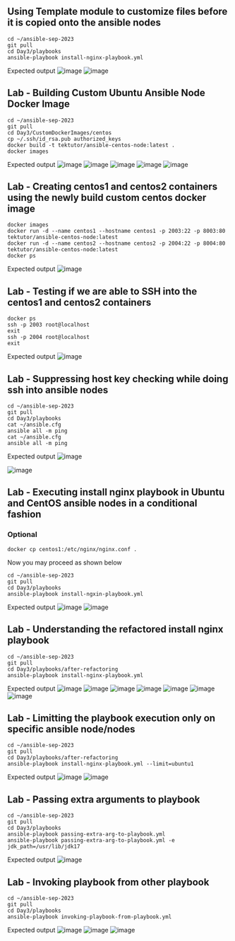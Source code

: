 ## Using Template module to customize files before it is copied onto the ansible nodes
```
cd ~/ansible-sep-2023
git pull
cd Day3/playbooks
ansible-playbook install-nginx-playbook.yml
```

Expected output
![image](https://github.com/tektutor/ansible-sep-2023/assets/12674043/1348fd18-dca0-45f9-9edc-21076c2d9cf3)
![image](https://github.com/tektutor/ansible-sep-2023/assets/12674043/908b4c6e-32fc-4a56-a4da-ccb35da14624)

## Lab - Building Custom Ubuntu Ansible Node Docker Image
```
cd ~/ansible-sep-2023
git pull
cd Day3/CustomDockerImages/centos
cp ~/.ssh/id_rsa.pub authorized_keys
docker build -t tektutor/ansible-centos-node:latest .
docker images
```

Expected output
![image](https://github.com/tektutor/ansible-sep-2023/assets/12674043/5798b6d4-8a74-4727-bc5f-7b0d581f911b)
![image](https://github.com/tektutor/ansible-sep-2023/assets/12674043/aa1a2846-7f61-4508-ac60-4bb9e628eafe)
![image](https://github.com/tektutor/ansible-sep-2023/assets/12674043/364387fc-3ad4-4fe9-8f58-e473aeca24c4)
![image](https://github.com/tektutor/ansible-sep-2023/assets/12674043/95acb054-0aaf-4909-94fd-c8bbd6442d5f)
![image](https://github.com/tektutor/ansible-sep-2023/assets/12674043/27a0d0b8-0943-4460-beaf-b243774e321b)

## Lab - Creating centos1 and centos2 containers using the newly build custom centos docker image
```
docker images
docker run -d --name centos1 --hostname centos1 -p 2003:22 -p 8003:80 tektutor/ansible-centos-node:latest
docker run -d --name centos2 --hostname centos2 -p 2004:22 -p 8004:80 tektutor/ansible-centos-node:latest
docker ps
```
Expected output
![image](https://github.com/tektutor/ansible-sep-2023/assets/12674043/19b9a5c6-c594-447f-be03-579f5b02c938)

## Lab - Testing if we are able to SSH into the centos1 and centos2 containers
```
docker ps
ssh -p 2003 root@localhost
exit
ssh -p 2004 root@localhost
exit
```

Expected output
![image](https://github.com/tektutor/ansible-sep-2023/assets/12674043/e356e05b-de00-44ef-9a1a-73694760d771)

## Lab - Suppressing host key checking while doing ssh into ansible nodes
```
cd ~/ansible-sep-2023
git pull
cd Day3/playbooks
cat ~/ansible.cfg
ansible all -m ping
cat ~/ansible.cfg
ansible all -m ping
```

Expected output
![image](https://github.com/tektutor/ansible-sep-2023/assets/12674043/9688c1fd-b30d-4510-8b3a-71de5fcf27ee)

![image](https://github.com/tektutor/ansible-sep-2023/assets/12674043/093cc89c-25f7-40c3-befb-f30f386970e0)

## Lab - Executing install nginx playbook in Ubuntu and CentOS ansible nodes in a conditional fashion
### Optional
```
docker cp centos1:/etc/nginx/nginx.conf .
```

Now you may proceed as shown below
```
cd ~/ansible-sep-2023
git pull
cd Day3/playbooks
ansible-playbook install-ngxin-playbook.yml
```

Expected output
![image](https://github.com/tektutor/ansible-sep-2023/assets/12674043/ab70c95d-2ee4-4038-9b65-047120a31685)
![image](https://github.com/tektutor/ansible-sep-2023/assets/12674043/632ebd9d-0fd0-40a6-9e75-5ec46ca8dc28)

## Lab - Understanding the refactored install nginx playbook
```
cd ~/ansible-sep-2023
git pull
cd Day3/playbooks/after-refactoring
ansible-playbook install-nginx-playbook.yml
```

Expected output
![image](https://github.com/tektutor/ansible-sep-2023/assets/12674043/9d37fe20-1e29-4aee-b896-60f066a321f3)
![image](https://github.com/tektutor/ansible-sep-2023/assets/12674043/5b056277-af02-4b96-adc0-33cc48bf8d2a)
![image](https://github.com/tektutor/ansible-sep-2023/assets/12674043/388189a7-86e0-444e-b6be-df12d44b8d1d)
![image](https://github.com/tektutor/ansible-sep-2023/assets/12674043/03e98ef7-55cf-41ae-9903-b439db8781d8)
![image](https://github.com/tektutor/ansible-sep-2023/assets/12674043/249feb41-028a-42a0-843c-8b7d9e86c358)
![image](https://github.com/tektutor/ansible-sep-2023/assets/12674043/a1d6d6a6-e3f2-46ea-ba91-013d72c5202f)
![image](https://github.com/tektutor/ansible-sep-2023/assets/12674043/b1ab05ce-346f-43d4-b5fb-3c9c82cbe30b)

## Lab - Limitting the playbook execution only on specific ansible node/nodes
```
cd ~/ansible-sep-2023
git pull
cd Day3/playbooks/after-refactoring
ansible-playbook install-nginx-playbook.yml --limit=ubuntu1
```

Expected output
![image](https://github.com/tektutor/ansible-sep-2023/assets/12674043/75869c1c-975b-4df0-bb6e-3ae87a1a4b9c)
![image](https://github.com/tektutor/ansible-sep-2023/assets/12674043/547ea67d-9241-4b4b-96dd-b61a42c6b77f)

## Lab - Passing extra arguments to playbook
```
cd ~/ansible-sep-2023
git pull
cd Day3/playbooks
ansible-playbook passing-extra-arg-to-playbook.yml
ansible-playbook passing-extra-arg-to-playbook.yml -e jdk_path=/usr/lib/jdk17
```

Expected output
![image](https://github.com/tektutor/ansible-sep-2023/assets/12674043/31c9e685-2eb5-40ef-8907-c9bc16346a93)

## Lab - Invoking playbook from other playbook
```
cd ~/ansible-sep-2023
git pull
cd Day3/playbooks
ansible-playbook invoking-playbook-from-playbook.yml
```

Expected output
![image](https://github.com/tektutor/ansible-sep-2023/assets/12674043/d0a06519-f279-4771-8735-8cb70203e111)
![image](https://github.com/tektutor/ansible-sep-2023/assets/12674043/e8ed32d2-5ab1-499f-88a4-64e96c69e0ef)
![image](https://github.com/tektutor/ansible-sep-2023/assets/12674043/fcb023ee-8fa0-464e-b95b-6b878ee6a963)
